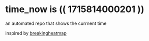 # time_now is (( 1715814000201 ))

an automated repo that shows the currnent time

inspired by [breakingheatmap](https://github.com/breakingheatmap/breakingheatmap)